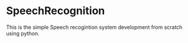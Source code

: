 # SpeechRecognition
This is the simple Speech recogintion system development from scratch using python.
